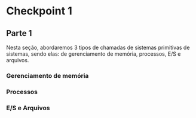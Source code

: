 # Checkpoint 1

## Parte 1

Nesta seção, abordaremos 3 tipos de chamadas de sistemas primitivas de sistemas, sendo elas: de gerenciamento de memória, processos, E/S e arquivos.

### Gerenciamento de memória

### Processos

### E/S e Arquivos